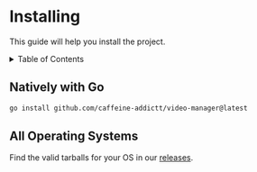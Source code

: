 <!-- markdownlint-disable MD033 -->

# Installing

This guide will help you install the project.

<!-- TOC -->
<details>
  <summary>Table of Contents</summary>
  <ol>
    <li><a href="#placeholder">Placeholder</a></li>
  </ol>
</details>

<!-- Contents -->

## Natively with Go
```sh
go install github.com/caffeine-addictt/video-manager@latest
```

## All Operating Systems

Find the valid tarballs for your OS in our [releases](https://github.com/caffeine-addictt/video-manager/releases).
<!-- TODO: Shell examples using curl GNU/Linux and wget Windows -->
